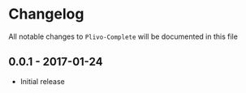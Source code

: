 # Changelog

All notable changes to `Plivo-Complete` will be documented in this file

## 0.0.1 - 2017-01-24

- Initial release
